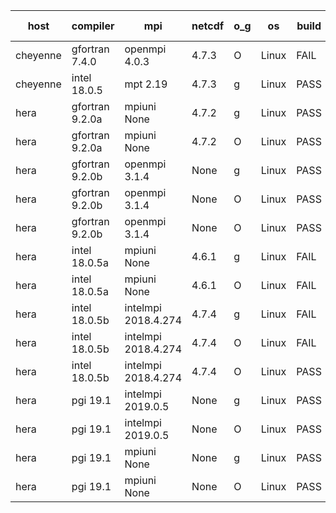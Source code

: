 

| host     | compiler                              | mpi                      | netcdf        | o_g        | os       | build       | u_pass          | u_fail          | s_pass            | s_fail            | e_pass             | e_fail             | nuopc_pass       | nuopc_fail       | artifacts link          |
|----------|---------------------------------------|--------------------------|---------------|------------|----------|-------------|-----------------|-----------------|-------------------|-------------------|--------------------|--------------------|------------------|------------------|-------------------------|
| cheyenne | gfortran 7.4.0 | openmpi 4.0.3  | 4.7.3  | O | Linux | FAIL | None | None | None | None | None | None | None | None | <a href="https://github.com/esmf-org/esmf-test-artifacts/tree/52d381da0b9fd75297e082946309bc7a158fba69/develop/gfortran/7.4.0/O/openmpi/4.0.3" target="_blank">52d381d</a> | 
| cheyenne | intel 18.0.5 | mpt 2.19  | 4.7.3  | g | Linux | PASS | 13872 | 0 | 49 | 0 | 80 | 0 | 52 | 0 | <a href="https://github.com/esmf-org/esmf-test-artifacts/tree/bca627c73b2b136560d5a2c8df7ffe24a1b19d1e/develop/intel/18.0.5/g/mpt/2.19" target="_blank">bca627c</a> | 
| hera | gfortran 9.2.0a | mpiuni None  | 4.7.2  | g | Linux | PASS | 12316 | 0 | 8 | 0 | 43 | 0 | None | None | <a href="https://github.com/esmf-org/esmf-test-artifacts/tree/c2406f39e628060454c23d059909b585e39d25f6/develop/gfortran/9.2.0a/g/mpiuni/None" target="_blank">c2406f3</a> | 
| hera | gfortran 9.2.0a | mpiuni None  | 4.7.2  | O | Linux | PASS | 12316 | 0 | 8 | 0 | 43 | 0 | None | None | <a href="https://github.com/esmf-org/esmf-test-artifacts/tree/2dc872f3883a078fe2e1715e1ad5a7d6076ad7ff/develop/gfortran/9.2.0a/O/mpiuni/None" target="_blank">2dc872f</a> | 
| hera | gfortran 9.2.0b | openmpi 3.1.4  | None  | g | Linux | PASS | 13872 | 0 | 49 | 0 | 80 | 0 | 52 | 0 | <a href="https://github.com/esmf-org/esmf-test-artifacts/tree/df1596fbec39419167b677e9cf3448eb2f48e852/develop/gfortran/9.2.0b/g/openmpi/3.1.4" target="_blank">df1596f</a> | 
| hera | gfortran 9.2.0b | openmpi 3.1.4  | None  | O | Linux | PASS | 13872 | 0 | 49 | 0 | 80 | 0 | 52 | 0 | <a href="https://github.com/esmf-org/esmf-test-artifacts/tree/a82b0e1a77c0032b00c78cd9841541960e6fbeba/develop/gfortran/9.2.0b/O/openmpi/3.1.4" target="_blank">a82b0e1</a> | 
| hera | gfortran 9.2.0b | openmpi 3.1.4  | None  | O | Linux | PASS | 13872 | 0 | 49 | 0 | 80 | 0 | 52 | 0 | <a href="https://github.com/esmf-org/esmf-test-artifacts/tree/38ed6966b874fc4628a420182d2bc4cc860486b7/develop/gfortran/9.2.0b/O/openmpi/3.1.4" target="_blank">38ed696</a> | 
| hera | intel 18.0.5a | mpiuni None  | 4.6.1  | g | Linux | FAIL | None | None | None | None | None | None | None | None | <a href="https://github.com/esmf-org/esmf-test-artifacts/tree/91097c15d34b5eae49f877d4882a4e4450a01803/develop/intel/18.0.5a/g/mpiuni/None" target="_blank">91097c1</a> | 
| hera | intel 18.0.5a | mpiuni None  | 4.6.1  | O | Linux | FAIL | None | None | None | None | None | None | None | None | <a href="https://github.com/esmf-org/esmf-test-artifacts/tree/fc8821274599de7a1dd117cfae0357684349e268/develop/intel/18.0.5a/O/mpiuni/None" target="_blank">fc88212</a> | 
| hera | intel 18.0.5b | intelmpi 2018.4.274  | 4.7.4  | g | Linux | FAIL | None | None | None | None | None | None | None | None | <a href="https://github.com/esmf-org/esmf-test-artifacts/tree/8ce9148b0b60727610f4c4ac2740a4b79846cfe8/develop/intel/18.0.5b/g/intelmpi/2018.4.274" target="_blank">8ce9148</a> | 
| hera | intel 18.0.5b | intelmpi 2018.4.274  | 4.7.4  | O | Linux | FAIL | None | None | None | None | None | None | None | None | <a href="https://github.com/esmf-org/esmf-test-artifacts/tree/bb16e1c9e21968b6123d6eb82d00b90b5217e96e/develop/intel/18.0.5b/O/intelmpi/2018.4.274" target="_blank">bb16e1c</a> | 
| hera | intel 18.0.5b | intelmpi 2018.4.274  | 4.7.4  | O | Linux | PASS | 13872 | 0 | 49 | 0 | 80 | 0 | 52 | 0 | <a href="https://github.com/esmf-org/esmf-test-artifacts/tree/713549e81b01014a7df4473d3441c99d0c328673/develop/intel/18.0.5b/O/intelmpi/2018.4.274" target="_blank">713549e</a> | 
| hera | pgi 19.1 | intelmpi 2019.0.5  | None  | g | Linux | PASS | None | None | None | None | None | None | None | None | <a href="https://github.com/esmf-org/esmf-test-artifacts/tree/8bed0c0c0a3dc1fb5ee004891934b68ac66a8871/develop/pgi/19.1/g/intelmpi/2019.0.5" target="_blank">8bed0c0</a> | 
| hera | pgi 19.1 | intelmpi 2019.0.5  | None  | O | Linux | PASS | None | None | None | None | None | None | None | None | <a href="https://github.com/esmf-org/esmf-test-artifacts/tree/046e9eb02cfc1c7fe495461268c81f817a6edca1/develop/pgi/19.1/O/intelmpi/2019.0.5" target="_blank">046e9eb</a> | 
| hera | pgi 19.1 | mpiuni None  | None  | g | Linux | PASS | 11685 | 631 | 4 | 4 | 40 | 3 | None | None | <a href="https://github.com/esmf-org/esmf-test-artifacts/tree/157f78dcd7414579aede6d16f2282c1ac74be9d5/develop/pgi/19.1/g/mpiuni/None" target="_blank">157f78d</a> | 
| hera | pgi 19.1 | mpiuni None  | None  | O | Linux | PASS | 11685 | 631 | 6 | 2 | 40 | 3 | None | None | <a href="https://github.com/esmf-org/esmf-test-artifacts/tree/35dd041a196f28fd2e4aaa938d07f423dbc84b39/develop/pgi/19.1/O/mpiuni/None" target="_blank">35dd041</a> | 
